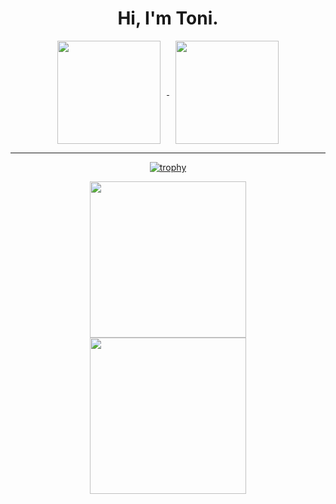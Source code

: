 <h1 align="center"> Hi, I'm Toni. </h1>

<div align="center">

<a href="https://github.com/anuraghazra/github-readme-stats">
  <img height="165" align="center" style="margin: 0 10px" src="https://github-readme-stats.vercel.app/api?username=ToniXWD&show_icons=true&theme=radical" />
</a>

<a href="https://github.com/anuraghazra/github-readme-stats">
  <img height="165" align="center" style="margin: 0 10px" src="https://github-readme-stats.vercel.app/api/top-langs/?username=ToniXWD&&theme=radical&size_weight=1&count_weight=0&langs_count=8&layout=compact&card_width=450" />
</a>

---

[![trophy](https://github-profile-trophy.vercel.app/?username=ToniXWD&row=1&margin-w=10&theme=dark_lover)](https://github.com/ryo-ma/github-profile-trophy)

<a href="https://github.com/anuraghazra/github-readme-stats">
  <img height="250" align="center" style="margin: 0 5px" src="https://github-readme-activity-graph.vercel.app/graph?username=ToniXWD&theme=github-compact" />
</a>
<a href="https://github.com/anuraghazra/github-readme-stats">
  <img height="250" align="center" style="margin: 0 5px" src="https://github-readme-stats.vercel.app/api/wakatime?username=ToniXWD&layout=compact" />
</a>

<!-- ![visitors](https://visitor-badge.glitch.me/badge?page_id=ToniXWD&left_color=green&right_color=red) -->

</div>

